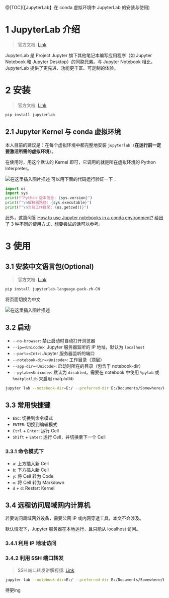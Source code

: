 ﻿@[TOC](【JupyterLab】在 conda 虚拟环境中 JupyterLab 的安装与使用)
# 1 JupyterLab 介绍

> 官方文档: [Link](https://jupyterlab.readthedocs.io/en/stable/getting_started/overview.html#get-started)

JupyterLab 是 Project Jupyter 旗下其他笔记本编写应用程序（如 Jupyter Notebook 和 Jupyter Desktop）的同胞兄弟。与 Jupyter Notebook 相比，JupyterLab 提供了更先进、功能更丰富、可定制的体验。
# 2 安装
> 官方文档: [Link](https://jupyterlab.readthedocs.io/en/stable/getting_started/installation.html#installation)

```bash
pip install jupyterlab
```
## 2.1 Jupyter Kernel 与 conda 虚拟环境

本人目前的建议是：在每个虚拟环境中都完整地安装 `jupyterlab`（**在运行前一定要激活所需的虚拟环境**）。

在使用时，用这个默认的 Kernel 即可，它调用的就是所在虚拟环境的 Python Interpreter。

![在这里插入图片描述](https://i-blog.csdnimg.cn/blog_migrate/7c23913b22f227ef16e685bd40a98e3e.png#pic_center)
可以用下面的代码运行验证一下：
```python
import os
import sys
print(f"Python 版本信息: {sys.version}")
print(f"\n解释器路径: {sys.executable}")
print(f"\n当前工作目录: {os.getcwd()}")
```

此外，这篇问答 [How to use Jupyter notebooks in a conda environment?](https://stackoverflow.com/questions/58068818/how-to-use-jupyter-notebooks-in-a-conda-environment) 给出了 3 种不同的使用方式，想要尝试的话可以参考。
# 3 使用

## 3.1 安装中文语言包(Optional)
> 官方文档: [Link](https://jupyterlab.readthedocs.io/en/stable/user/language.html)

```bash
pip install jupyterlab-language-pack-zh-CN
```
将页面切换为中文

![在这里插入图片描述](https://i-blog.csdnimg.cn/blog_migrate/2224d50d624a4292a0a4b571a2db6711.png#pic_center)

## 3.2 启动

- `--no-browser`: 禁止启动时自动打开浏览器
- `--ip=<Unicode>`: Jupyter 服务器监听的 IP 地址，默认为 `localhost`
- `--port=<Int>`: Jupyter 服务器监听的端口
- `--notebook-dir=<Unicode>`: 工作目录（顶层）
- `--app-dir=<Unicode>`: 启动时所在的目录（包含于 notebook-dir）
- `--pylab=<Unicode>`: 默认为 `disabled`，需要在 notebook 中使用 `%pylab` 或 `%matplotlib` 来启用 matplotlib

```bash
jupyter lab --notebook-dir=E:/ --preferred-dir E:/Documents/Somewhere/Else
```
## 3.3 常用快捷键
- `ESC`: 切换到命令模式
- `ENTER`: 切换到编辑模式
- `Ctrl` + `Enter`: 运行 Cell
- `Shift` + `Enter`: 运行 Cell，并切换至下一个 Cell

### 3.3.1 命令模式下
- `a`: 上方插入新 Cell
- `b`: 下方插入新 Cell
- `y`: 将 Cell 转为 Code
- `m`: 将 Cell 转为 Markdown
- `d` + `d`: Restart Kernel

## 3.4 远程访问局域网内计算机
若要访问局域网外设备，需要公网 IP 或内网穿透工具，本文不会涉及。

默认情况下，Jupyter 服务器在本地运行，且只能从 localhost 访问。

### 3.4.1 利用 IP 地址访问

### 3.4.2 利用 SSH 端口转发

>SSH 端口转发讲解视频: [Link](https://www.bilibili.com/video/BV1C7411P7Er/?share_source=copy_web&vd_source=8a35b1598be5e3074a8113c792f1a194)

```bash
jupyter lab --notebook-dir=E:/ --preferred-dir E:/Documents/Somewhere/Else --ip="192.168.31.177" --port=12345 --no-browser
```

待更ing
